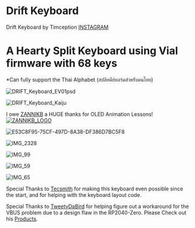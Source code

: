 # Drift Keyboard
Drift Keyboard by Timception [INSTAGRAM](https://www.instagram.com/majin_keyboards/)

A Hearty Split Keyboard using Vial firmware with 68 keys
=========================================================
*Can fully support the Thai Alphabet (สปลิทคีย์บอร์ดสำหรับคนไทย)

![DRIFT_Keyboard_EV01psd](https://github.com/Timception/Drift/assets/84595044/a8ad2528-249f-4310-a324-4c62dbdfb540)

![DRIFT_Keyboard_Kaiju](https://github.com/Timception/Drift/assets/84595044/a0f79aaa-8451-4e9c-bb01-142a24413e9a)

I owe [ZANNIKB](https://github.com/zannikb) a HUGE thanks for OLED Animation Lessons!         [![ZANNIKB_LOGO](https://github.com/Timception/Drift/assets/84595044/16948fb5-0360-4244-a7d2-38ecee8af839)](https://www.instagram.com/zannikb/)

![E53C8F95-75CF-497D-8A38-DF386D7BC5F8](https://github.com/Timception/Drift/assets/84595044/9ee9f1c4-968e-4e2d-a7df-c07d46234df8)

![IMG_2328](https://github.com/Timception/Drift/assets/84595044/5031458b-64ed-4999-8ead-e81d2a81be79)

![IMG_99](https://github.com/Timception/Drift/assets/84595044/8564e7ff-cd27-4198-a931-2e270779589b)

![IMG_59](https://github.com/Timception/Drift/assets/84595044/f31c96c9-44be-4a80-81c2-696c504b9038)

![IMG_65](https://github.com/Timception/Drift/assets/84595044/3df4b51b-a8d0-457b-944e-bb4edaed057f)


Special Thanks to [Tecsmith](https://github.com/Tecsmith) for making this keyboard even possible since the start, and for helping with the keyboard layout code.

Special Thanks to [TweetyDaBird](https://github.com/TweetyDaBird) for helping figure out a workaround for the VBUS problem due to a design flaw in the RP2040-Zero.
Please Check out his [Products](https://lectronz.com/stores/tweetys-wild-thinking).
